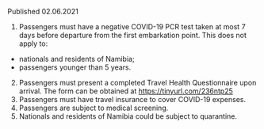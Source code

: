 Published 02.06.2021 
1. Passengers must have a negative COVID-19 PCR test taken at most 7 days before departure from the first embarkation point.
This does not apply to:
- nationals and residents of Namibia;
- passengers younger than 5 years.
2. Passengers must present a completed Travel Health Questionnaire upon arrival. The form can be obtained at <a href="https://tinyurl.com/236ntp25">https://tinyurl.com/236ntp25</a> 
3. Passengers must have travel insurance to cover COVID-19 expenses.
4. Passengers are subject to medical screening.
5. Nationals and residents of Namibia could be subject to quarantine.

